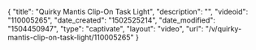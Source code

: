 {
    "title": "Quirky Mantis Clip-On Task Light",
    "description": "",
    "videoid": "110005265",
    "date_created": "1502525214",
    "date_modified": "1504450947",
    "type": "captivate",
    "layout": "video",
    "url": "\/v\/quirky-mantis-clip-on-task-light\/110005265"
}